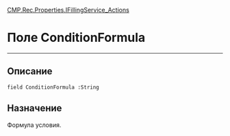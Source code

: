 ﻿---
Link: CMP.Rec.Properties.IFillingService_Actions.@ConditionFormula
---

<!---  Навигация
[Имя проекта](#) :
-->
[CMP.Rec.Properties.IFillingService_Actions](Default)

# Поле ConditionFormula
---

## Описание

    field ConditionFormula :String

<!--
## Аргументы{#Args}

### Аргумент1

Описание аргумента 1
-->

## Назначение

Формула условия.

<!--
## Пример

    ConditionFormula...
-->

